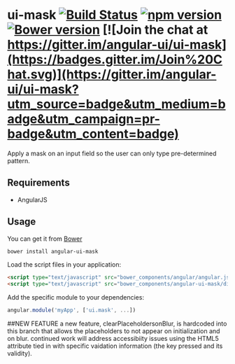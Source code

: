 # ui-mask [![Build Status](https://travis-ci.org/angular-ui/ui-mask.svg?branch=master)](https://travis-ci.org/angular-ui/ui-mask) [![npm version](https://badge.fury.io/js/angular-ui-mask.svg)](http://badge.fury.io/js/angular-ui-mask) [![Bower version](https://badge.fury.io/bo/angular-ui-mask.svg)](http://badge.fury.io/bo/angular-ui-mask) [![Join the chat at https://gitter.im/angular-ui/ui-mask](https://badges.gitter.im/Join%20Chat.svg)](https://gitter.im/angular-ui/ui-mask?utm_source=badge&utm_medium=badge&utm_campaign=pr-badge&utm_content=badge)

Apply a mask on an input field so the user can only type pre-determined pattern.

## Requirements

- AngularJS

## Usage


You can get it from [Bower](http://bower.io/)

```sh
bower install angular-ui-mask
```

Load the script files in your application:

```html
<script type="text/javascript" src="bower_components/angular/angular.js"></script>
<script type="text/javascript" src="bower_components/angular-ui-mask/dist/mask.js"></script>
```

Add the specific module to your dependencies:

```javascript
angular.module('myApp', ['ui.mask', ...])
```
##NEW FEATURE
a new feature, clearPlaceholdersonBlur, is hardcoded into this branch that allows the placeholders to not appear on initialization and on blur. continued work will address accessibiity issues using the <span aria-live='assertive'> HTML5 attribute tied in with specific vaidation information (the key pressed and its validity).
